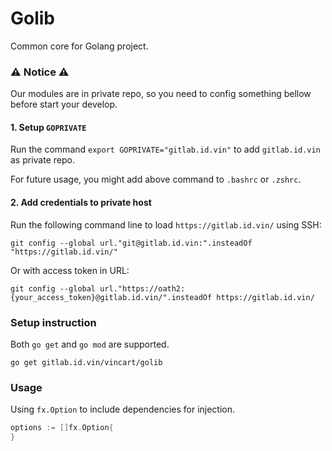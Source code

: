 # Golib

Common core for Golang project.

### ⚠️ **Notice** ⚠️
Our modules are in private repo, so you need to config something bellow before start your develop.
#### 1. Setup `GOPRIVATE`

Run the command `export GOPRIVATE="gitlab.id.vin"` to add `gitlab.id.vin` as private repo.

For future usage, you might add above command to `.bashrc` or `.zshrc`.

#### 2. Add credentials to private host
Run the following command line to load `https://gitlab.id.vin/` using SSH:
```shell
git config --global url."git@gitlab.id.vin:".insteadOf "https://gitlab.id.vin/"
```

Or with access token in URL:
```shell
git config --global url."https://oath2:{your_access_token}@gitlab.id.vin/".insteadOf https://gitlab.id.vin/
```

### Setup instruction

Both `go get` and `go mod` are supported.
```shell
go get gitlab.id.vin/vincart/golib
```

### Usage

Using `fx.Option` to include dependencies for injection.

```go
options := []fx.Option{
}
```
